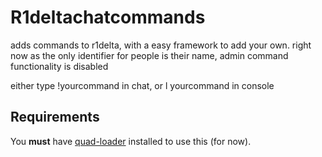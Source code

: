 # R1deltachatcommands

adds commands to r1delta, with a easy framework to add your own. right now as the only identifier for people is their name, admin command functionality is disabled

either type !yourcommand in chat, or l yourcommand in console

## Requirements

You **must** have [quad-loader](https://github.com/quad-damage/r1d-quad-loader) installed to use this (for now).

